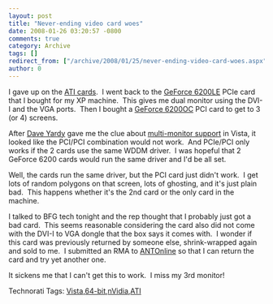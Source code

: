 ```yaml
---
layout: post
title: "Never-ending video card woes"
date: 2008-01-26 03:20:57 -0800
comments: true
category: Archive
tags: []
redirect_from: ["/archive/2008/01/25/never-ending-video-card-woes.aspx"]
author: 0
---
```

<!-- more -->
<p>I gave up on the <a href="http://www.visiontek.com/products/cards/pro_series/9250_dms59.html" target="_blank">ATI cards</a>.  I went back to the <a href="http://www.bfgtech.com/3dfuzion/cards_6200LE_pcie_128.asp" target="_blank">GeForce 6200LE</a> PCIe card that I bought for my XP machine.  This gives me dual monitor using the DVI-I and the VGA ports.  Then I bought a <a href="http://www.bfgtech.com/bfgr62256ocp.aspx" target="_blank">GeForce 6200OC</a> PCI card to get to 3 (or 4) screens.</p>  <p>After <a href="http://dyardy.spaces.live.com/default.aspx" target="_blank">Dave Yardy</a> gave me the clue about <a href="http://blog.jeffhandley.com/archive/2008/01/12/multi-monitor-support---a-new-clue.aspx" target="_blank">multi-monitor support</a> in Vista, it looked like the PCI/PCI combination would not work.  And PCIe/PCI only works if the 2 cards use the same WDDM driver.  I was hopeful that 2 GeForce 6200 cards would run the same driver and I'd be all set.</p>  <p>Well, the cards run the same driver, but the PCI card just didn't work.  I get lots of random polygons on that screen, lots of ghosting, and it's just plain bad.  This happens whether it's the 2nd card or the only card in the machine.</p>  <p>I talked to BFG tech tonight and the rep thought that I probably just got a bad card.  This seems reasonable considering the card also did not come with the DVI-I to VGA dongle that the box says it comes with.  I wonder if this card was previously returned by someone else, shrink-wrapped again and sold to me.  I submitted an RMA to <a href="http://www.antonline.com" target="_blank">ANTOnline</a> so that I can return the card and try yet another one.</p>  <p>It sickens me that I can't get this to work.  I miss my 3rd monitor!</p>  <div class="wlWriterSmartContent" id="scid:0767317B-992E-4b12-91E0-4F059A8CECA8:6cf7b141-055a-4d69-aea9-a633743c1461" style="padding-right: 0px; display: inline; padding-left: 0px; padding-bottom: 0px; margin: 0px; padding-top: 0px">Technorati Tags: <a href="http://technorati.com/tags/Vista" rel="tag">Vista</a>,<a href="http://technorati.com/tags/64-bit" rel="tag">64-bit</a>,<a href="http://technorati.com/tags/nVidia" rel="tag">nVidia</a>,<a href="http://technorati.com/tags/ATI" rel="tag">ATI</a></div>

